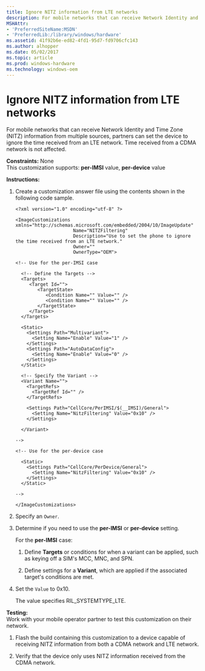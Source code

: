 ```yaml
---
title: Ignore NITZ information from LTE networks
description: For mobile networks that can receive Network Identity and Time Zone (NITZ) information from multiple sources, partners can set the device to ignore the time received from an LTE network.
MSHAttr:
- 'PreferredSiteName:MSDN'
- 'PreferredLib:/library/windows/hardware'
ms.assetid: 41f92b6e-ed82-4fd1-95d7-fd9706cfc143
ms.author: alhopper
ms.date: 05/02/2017
ms.topic: article
ms.prod: windows-hardware
ms.technology: windows-oem
---
```


# Ignore NITZ information from LTE networks


For mobile networks that can receive Network Identity and Time Zone (NITZ) information from multiple sources, partners can set the device to ignore the time received from an LTE network. Time received from a CDMA network is not affected.

<a href="" id="constraints---none"></a>**Constraints:** None  
This customization supports: **per-IMSI** value, **per-device** value

<a href="" id="instructions-"></a>**Instructions:**  
1.  Create a customization answer file using the contents shown in the following code sample.

    ```
    <?xml version="1.0" encoding="utf-8" ?>  

    <ImageCustomizations xmlns="http://schemas.microsoft.com/embedded/2004/10/ImageUpdate"  
                         Name="NITZFiltering"  
                         Description="Use to set the phone to ignore the time received from an LTE network."  
                         Owner=""  
                         OwnerType="OEM"> 
      
    <!-- Use for the per-IMSI case 
      
      <!-- Define the Targets --> 
      <Targets>
         <Target Id="">
            <TargetState>
               <Condition Name="" Value="" />
               <Condition Name="" Value="" />
            </TargetState>
         </Target>
      </Targets>
      
      <Static>
        <Settings Path="Multivariant">
          <Setting Name="Enable" Value="1" />
        </Settings>
        <Settings Path="AutoDataConfig">
          <Setting Name="Enable" Value="0" />
        </Settings>
      </Static>

      <!-- Specify the Variant -->
      <Variant Name=""> 
        <TargetRefs>
          <TargetRef Id="" /> 
        </TargetRefs>

        <Settings Path="CellCore/PerIMSI/$(__IMSI)/General">  
          <Setting Name="NitzFiltering" Value="0x10" />      
        </Settings>  

      </Variant>

    -->

    <!-- Use for the per-device case

      <Static>  
        <Settings Path="CellCore/PerDevice/General">  
          <Setting Name="NitzFiltering" Value="0x10" />   
        </Settings>  
      </Static>

    -->

    </ImageCustomizations>
    ```

2.  Specify an `Owner`.

3.  Determine if you need to use the **per-IMSI** or **per-device** setting.

    For the **per-IMSI** case:

    1.  Define **Targets** or conditions for when a variant can be applied, such as keying off a SIM's MCC, MNC, and SPN.

    2.  Define settings for a **Variant**, which are applied if the associated target's conditions are met.

4.  Set the `Value` to 0x10.

    The value specifies RIL\_SYSTEMTYPE\_LTE. 

<a href="" id="testing-"></a>**Testing:**  
Work with your mobile operator partner to test this customization on their network.

1.  Flash the build containing this customization to a device capable of receiving NITZ information from both a CDMA network and LTE network.

2.  Verify that the device only uses NITZ information received from the CDMA network.

 

 






